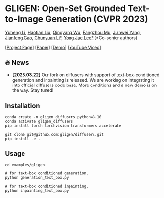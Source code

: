 # GLIGEN: Open-Set Grounded Text-to-Image Generation (CVPR 2023)

[Yuheng Li](https://yuheng-li.github.io/), [Haotian Liu](https://hliu.cc), [Qingyang Wu](https://scholar.google.ca/citations?user=HDiw-TsAAAAJ&hl=en/), [Fangzhou Mu](https://pages.cs.wisc.edu/~fmu/), [Jianwei Yang](https://jwyang.github.io/), [Jianfeng Gao](https://www.microsoft.com/en-us/research/people/jfgao/), [Chunyuan Li*](https://chunyuan.li/), [Yong Jae Lee*](https://pages.cs.wisc.edu/~yongjaelee/) (*Co-senior authors)

[[Project Page](https://gligen.github.io/)] [[Paper](https://arxiv.org/abs/2301.07093)] [[Demo](https://huggingface.co/spaces/gligen/demo)] [[YouTube Video](https://youtu.be/-MCkU7IAGKs)]

## :fire: News

* **[2023.03.22]** Our fork on diffusers with support of text-box-conditioned generation and inpainting is released.  We are working on integrating it into official diffusers code base.  More conditions and a new demo is on the way.  Stay tuned!

## Installation
```Shell
conda create -n gligen_diffusers python=3.10
conda activate gligen_diffusers
pip install torch torchvision transformers accelerate

git clone git@github.com:gligen/diffusers.git
pip install -e .
```

## Usage
```Shell
cd examples/gligen

# for text-box conditioned generation.
python generation_text_box.py

# for text-box conditioned inpainting.
python inpainting_text_box.py
```
